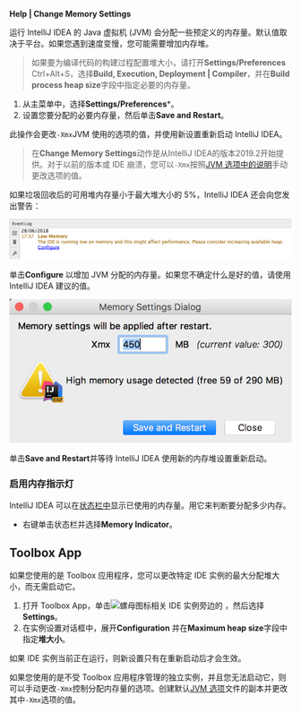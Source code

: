 **Help | Change Memory Settings**

运行 IntelliJ IDEA 的 Java 虚拟机 (JVM) 会分配一些预定义的内存量。默认值取决于平台。如果您遇到速度变慢，您可能需要增加内存堆。

> 如果要为编译代码的构建过程配置堆大小，请打开**Settings/Preferences** Ctrl+Alt+S，选择**Build, Execution, Deployment | Compiler**，并在**Build process heap size**字段中指定必要的内存量。

1. 从主菜单中，选择**Settings/Preferences***。
2. 设置您要分配的必要内存量，然后单击**Save and Restart**。

此操作会更改`-Xmx`JVM 使用的选项的值，并使用新设置重新启动 IntelliJ IDEA。

> 在**Change Memory Settings**动作是从IntelliJ IDEA的版本2019.2开始提供。对于以前的版本或 IDE 崩溃，您可以`-Xmx`按照[JVM 选项中的说明](https://www.jetbrains.com/help/idea/2021.1/tuning-the-ide.html#configure-jvm-options)手动更改选项的值。

如果垃圾回收后的可用堆内存量小于最大堆大小的 5%，IntelliJ IDEA 还会向您发出警告：

![内存不足警告](1-2-8-3-增加IDE的堆内存.assets/LowMemoryWarning.png)

单击**Configure** 以增加 JVM 分配的内存量。如果您不确定什么是好的值，请使用 IntelliJ IDEA 建议的值。

![内存设置对话框](1-2-8-3-增加IDE的堆内存.assets/IncreaseMemoryHeap.png)

单击**Save and Restart**并等待 IntelliJ IDEA 使用新的内存堆设置重新启动。

### 启用内存指示灯﻿

IntelliJ IDEA 可以在[状态栏中](https://www.jetbrains.com/help/idea/2021.1/guided-tour-around-the-user-interface.html#status-bar)显示已使用的内存量。用它来判断要分配多少内存。

- 右键单击状态栏并选择**Memory Indicator**。

## Toolbox App﻿

如果您使用的是 Toolbox 应用程序，您可以更改特定 IDE 实例的最大分配堆大小，而无需启动它。

1. 打开 Toolbox App，单击![螺母图标](https://resources.jetbrains.com/help/img/idea/2021.1/toolbox_settings_screw_icon.png)相关 IDE 实例旁边的 ，然后选择**Settings**。
2. 在实例设置对话框中，展开**Configuration** 并在**Maximum heap size**字段中指定**堆大小**。

如果 IDE 实例当前正在运行，则新设置只有在重新启动后才会生效。

如果您使用的是不受 Toolbox 应用程序管理的独立实例，并且您无法启动它，则可以手动更改`-Xmx`控制分配内存量的选项。创建默认[JVM 选项](https://www.jetbrains.com/help/idea/2021.1/tuning-the-ide.html#configure-jvm-options)文件的副本并更改其中`-Xmx`选项的值。